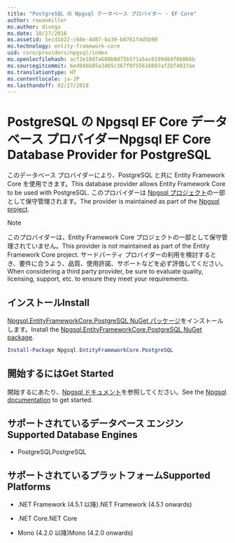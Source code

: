```yaml
---
title: "PostgreSQL の Npgsql データベース プロバイダー - EF Core"
author: rowanmiller
ms.author: divega
ms.date: 10/27/2016
ms.assetid: 5ecd1b22-c68e-4d87-ba39-b0761f4d5b90
ms.technology: entity-framework-core
uid: core/providers/npgsql/index
ms.openlocfilehash: acf2e18d7a608b0d75b571a5ac0199d84f86066b
ms.sourcegitcommit: 6ed04bb05a3d05c367f0f55616807af2bf4037ae
ms.translationtype: HT
ms.contentlocale: ja-JP
ms.lasthandoff: 02/27/2018
---
```

# <a name="npgsql-ef-core-database-provider-for-postgresql"></a><span data-ttu-id="ab632-102">PostgreSQL の Npgsql EF Core データベース プロバイダー</span><span class="sxs-lookup"><span data-stu-id="ab632-102">Npgsql EF Core Database Provider for PostgreSQL</span></span>

<span data-ttu-id="ab632-103">このデータベース プロバイダーにより、PostgreSQL と共に Entity Framework Core を使用できます。</span><span class="sxs-lookup"><span data-stu-id="ab632-103">This database provider allows Entity Framework Core to be used with PostgreSQL.</span></span> <span data-ttu-id="ab632-104">このプロバイダーは [Npgsql プロジェクト](http://www.npgsql.org)の一部として保守管理されます。</span><span class="sxs-lookup"><span data-stu-id="ab632-104">The provider is maintained as part of the [Npgsql project](http://www.npgsql.org).</span></span>

> [!NOTE]  
> <span data-ttu-id="ab632-105">このプロバイダーは、Entity Framework Core プロジェクトの一部として保守管理されていません。</span><span class="sxs-lookup"><span data-stu-id="ab632-105">This provider is not maintained as part of the Entity Framework Core project.</span></span> <span data-ttu-id="ab632-106">サードパーティ プロバイダーの利用を検討するとき、要件に合うよう、品質、使用許諾、サポートなどを必ず評価してください。</span><span class="sxs-lookup"><span data-stu-id="ab632-106">When considering a third party provider, be sure to evaluate quality, licensing, support, etc. to ensure they meet your requirements.</span></span>

## <a name="install"></a><span data-ttu-id="ab632-107">インストール</span><span class="sxs-lookup"><span data-stu-id="ab632-107">Install</span></span>

<span data-ttu-id="ab632-108">[Npgsql.EntityFrameworkCore.PostgreSQL NuGet パッケージ](https://www.nuget.org/packages/Npgsql.EntityFrameworkCore.PostgreSQL)をインストールします。</span><span class="sxs-lookup"><span data-stu-id="ab632-108">Install the [Npgsql.EntityFrameworkCore.PostgreSQL NuGet package](https://www.nuget.org/packages/Npgsql.EntityFrameworkCore.PostgreSQL).</span></span>

``` powershell
Install-Package Npgsql.EntityFrameworkCore.PostgreSQL
```

## <a name="get-started"></a><span data-ttu-id="ab632-109">開始するには</span><span class="sxs-lookup"><span data-stu-id="ab632-109">Get Started</span></span>

<span data-ttu-id="ab632-110">開始するにあたり、[Npgsql ドキュメント](http://www.npgsql.org/efcore/index.html)を参照してください。</span><span class="sxs-lookup"><span data-stu-id="ab632-110">See the [Npgsql documentation](http://www.npgsql.org/efcore/index.html) to get started.</span></span>

## <a name="supported-database-engines"></a><span data-ttu-id="ab632-111">サポートされているデータベース エンジン</span><span class="sxs-lookup"><span data-stu-id="ab632-111">Supported Database Engines</span></span>

* <span data-ttu-id="ab632-112">PostgreSQL</span><span class="sxs-lookup"><span data-stu-id="ab632-112">PostgreSQL</span></span>

## <a name="supported-platforms"></a><span data-ttu-id="ab632-113">サポートされているプラットフォーム</span><span class="sxs-lookup"><span data-stu-id="ab632-113">Supported Platforms</span></span>

* <span data-ttu-id="ab632-114">.NET Framework (4.5.1 以降)</span><span class="sxs-lookup"><span data-stu-id="ab632-114">.NET Framework (4.5.1 onwards)</span></span>

* <span data-ttu-id="ab632-115">.NET Core</span><span class="sxs-lookup"><span data-stu-id="ab632-115">.NET Core</span></span>

* <span data-ttu-id="ab632-116">Mono (4.2.0 以降)</span><span class="sxs-lookup"><span data-stu-id="ab632-116">Mono (4.2.0 onwards)</span></span>
